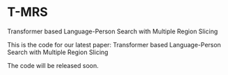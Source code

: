# T-MRS
Transformer based Language-Person Search with Multiple Region Slicing

This is the code for our latest paper: Transformer based Language-Person Search with Multiple Region Slicing

The code will be released soon.
